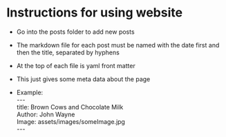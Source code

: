 # Instructions for using website

- Go into the posts folder to add new posts
- The markdown file for each post must be named with the date first and then the title, separated by hyphens

- At the top of each file is yaml front matter
- This just gives some meta data about the page
  
- Example:  
\---  
title: Brown Cows and Chocolate Milk  
Author: John Wayne  
Image: assets/images/someImage.jpg  
\---  

